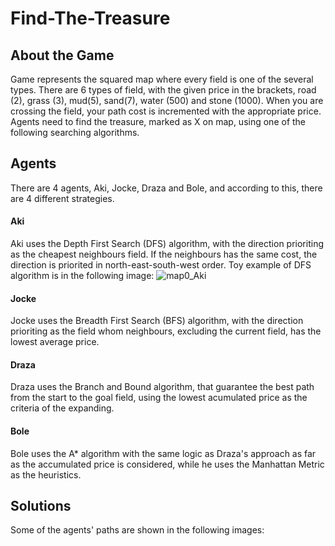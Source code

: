 # Find-The-Treasure

## About the Game
Game represents the squared map where every field is one of the several types. There are 6 types of field, with the given price in the brackets, road (2), grass (3), mud(5), sand(7), water (500) and stone (1000). When you are crossing the field, your path cost is incremented with the appropriate price. Agents need to find the treasure, marked as X on map, using one of the following searching algorithms.

## Agents
There are 4 agents, Aki, Jocke, Draza and Bole, and according to this, there are 4 different strategies. 
#### Aki
Aki uses the Depth First Search (DFS) algorithm, with the direction prioriting as the cheapest neighbours field. If the neighbours has the same cost, the direction is priorited in north-east-south-west order. Toy example of DFS algorithm is in the following image:
![map0_Aki](https://github.com/mdodovic/Find-The-Treasure/tree/main/solutions/aki/map0_solution.png?raw=true)
#### Jocke
Jocke uses the Breadth First Search (BFS) algorithm, with the direction prioriting as the field whom neighbours, excluding the current field, has the lowest average price. 
#### Draza
Draza uses the Branch and Bound algorithm, that guarantee the best path from the start to the goal field, using the lowest acumulated price as the criteria of the expanding. 
#### Bole
Bole uses the A* algorithm with the same logic as Draza's approach as far as the accumulated price is considered, while he uses the Manhattan Metric as the heuristics.

## Solutions
Some of the agents' paths are shown in the following images:
